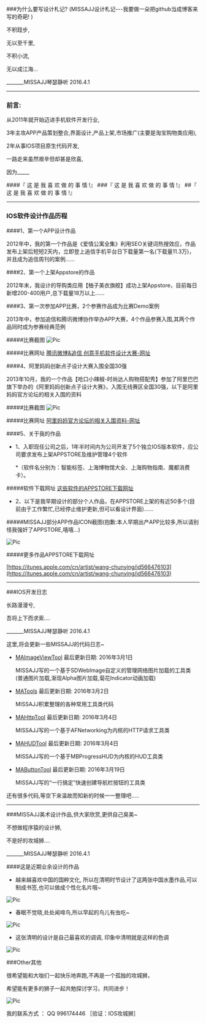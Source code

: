  

###为什么要写设计札记? (MISSAJJ设计札记---我要做一朵把github当成博客来写的奇葩! )


不积跬步,

无以至千里,

不积小流,

无以成江海...


_______MISSAJJ琴瑟静听  2016.4.1



---

### 前言: 

从2011年就开始迈进手机软件开发行业,

3年主攻APP产品策划整合,界面设计,产品上架,市场推广(主要是淘宝购物类应用),

2年从事IOS项目原生代码开发,

一路走来虽然艰辛但却甚是欣喜, 

因为_____

####『 这 是 我 喜 欢 做 的 事 情 !』
###『 这 是 我 喜 欢 做 的 事 情 !』
##『 这 是 我 喜 欢 做 的 事 情 !』



---

### IOS软件设计作品历程​ 


####1、第一个APP设计作品

2012年中，我的第一个作品是《爱情公寓全集》利用SEO关键词热搜效应，作品发布上架后短短2天内，立即登上追信手机平台日下载量第一名(下载量11.3万)，并且成为追信周刊的案例…… 




####2、第一个上架Appstore的作品

2012年末，我设计的导购类应用【柚子美衣旗舰】成功上架Appstore，目前每日新增200-400用户,总下载量18万以上……




####3、第一次参加APP比赛，2个参赛作品成为比赛Demo案例

2013年中，参加追信和腾讯微博协作举办APP大赛，4个作品参赛入围,其两个作品同时成为参赛经典范例

#####比赛截图 
![Pic](https://github.com/MISSAJJ/MADesignNote/blob/master/MADesignNote_History_1.JPG)


#####比赛网址
[腾讯微博&追信 创意手机软件设计大赛-网址](http://qq.zhui.cn)
 



####4、阿里妈妈创新点子设计大赛入围全国30强

2013年10月，我的一个作品【呛口小辣椒-时尚达人购物搭配秀】参加了阿里巴巴旗下举办的《阿里妈妈创新点子设计大赛》，入围无线赛区全国30强，以下是阿里妈妈官方论坛的相关入围的资料  


#####比赛截图
![Pic](https://github.com/MISSAJJ/MADesignNote/blob/master/MADesignNote_History_2.JPG)

#####比赛网址 
[阿里妈妈官方论坛的相关入围资料-网址](http://club.alimama.com/read-htm-tid-5330842.html)




####5、关于我的作品

+ 1、入职现任公司之后，1年半时间内为公司开发了5个独立IOS版本软件，应公司要求发布上架APPSTORE及维护管理4个软件

     *（软件名分别为：智能标签、上海博物馆大全、上海购物指南、魔都消费卡）。

#####软件下载网址
[这些软件的APPSTORE下载网址](https://itunes.apple.com/cn/developer/shanghai-yuan-yun-information/id622348624)



+ 2、以下是我早期设计的部分个人作品，在APPSTORE上架的有近50多个(目前由于工作繁忙,已经停止维护更新,但可以看设计界面)……

#####MISSAJJ部分APP作品ICON截图(抱歉:本人早期出产APP比较多,所以请别怪我强奸了APPSTORE,嘻嘻...)

![Pic](https://github.com/MISSAJJ/MADesignNote/blob/master/MADesignNote_Work_1.JPG)

#####更多作品APPSTORE下载网址 

[https://itunes.apple.com/cn/artist/wang-chunying/id566476103](https://itunes.apple.com/cn/artist/wang-chunying/id566476103)



---

###IOS开发日志


长路漫漫兮,

吾将上下而求索....

 _______MISSAJJ琴瑟静听  2016.4.1



这里,将会更新一些MISSAJJ的代码日志~


+ [MAImageViewTool](https://github.com/MISSAJJ/MAImageViewTool)  最后更新日期: 2016年3月1日
 
    MISSAJJ写的一个基于SDWebImage自定义的管理网络图片加载的工具类
     (普通图片加载,渐现Alpha图片加载,菊花Indicator动画加载) 


+ [MATools](https://github.com/MISSAJJ/MATools)  最后更新日期: 2016年3月2日

   MISSAJJ积累整理的各种常用工具类代码



+ [MAHttpTool](https://github.com/MISSAJJ/MAHttpTool)  最后更新日期: 2016年3月4日

   MISSAJJ写的一个基于AFNetworking为内核的HTTP请求工具类



+ [MAHUDTool](https://github.com/MISSAJJ/MAHUDTool)  最后更新日期: 2016年3月4日

   MISSAJJ写的一个基于MBProgressHUD为内核的HUD工具类


+ [MAButtonTool](https://github.com/MISSAJJ/MAButtonTool)  最后更新日期: 2016年3月19日

   MISSAJJ写的“一行搞定”快速创建导航栏按钮的工具类



还有很多代码,等空下来温故而知新的时候一一整理吧.....



---

###MISSAJJ美术设计作品,供大家欣赏,更供自己臭美~


不想做程序猿的设计狮,

不是好的攻城狮....

_______MISSAJJ琴瑟静听  2016.4.1
 
 

 
####这是近期业余设计的作品

+ 越来越喜欢中国的国粹文化, 所以在清明时节设计了这两张中国水墨作品,可以制成书签,也可以做成个性化名片哦~

![Pic](https://github.com/MISSAJJ/MADesignNote/blob/master/MADesignNote_3.JPG)


+ 春眠不觉晓,处处闻啼鸟,所以早起的鸟儿有虫吃~

![Pic](https://github.com/MISSAJJ/MADesignNote/blob/master/MADesignNote_2.JPG)


+ 这张清明的设计是自己最喜欢的调调, 印象中清明就是这样的色调

![Pic](https://github.com/MISSAJJ/MADesignNote/blob/master/MADesignNote_1.JPG)



###Other其他
 

很希望能和大咖们一起快乐地奔跑,不再是一个孤独的攻城狮，

希望能有更多的狮子一起共勉探讨学习，共同进步！

![Pic](https://github.com/MISSAJJ/MADesignNote/blob/master/MADesignNote_Work_2.JPG)


我的联系方式 ： QQ   996174446  ［验证：IOS攻城狮］
